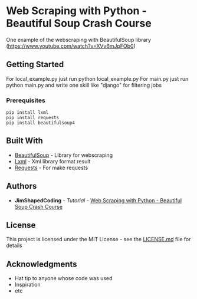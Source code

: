 # Web Scraping with Python - Beautiful Soup Crash Course

One example of the webscraping with BeautifulSoup library (https://www.youtube.com/watch?v=XVv6mJpFOb0)

## Getting Started

For local_example.py just run python local_example.py
For main.py just run python main.py and write one skill like "django" for filtering jobs

### Prerequisites

```
pip install lxml
pip install requests
pip install beautifulsoup4
```

## Built With

* [BeautifulSoup](https://pypi.org/project/beautifulsoup4/#description) - Library for webscraping
* [Lxml](https://pypi.org/project/lxml/) - Xml library format result
* [Requests](https://pypi.org/project/requests/) - For make requests

## Authors

* **JimShapedCoding** - *Tutorial* - [Web Scraping with Python - Beautiful Soup Crash Course](https://www.youtube.com/channel/UCU8d7rcShA7MGuDyYH1aWGg)

## License

This project is licensed under the MIT License - see the [LICENSE.md](LICENSE.md) file for details

## Acknowledgments

* Hat tip to anyone whose code was used
* Inspiration
* etc

